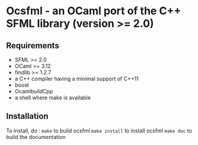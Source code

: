 # Ocsfml -  an OCaml port of the C++ SFML library (version >= 2.0)

## Requirements
  - SFML >= 2.0
  - OCaml >= 3.12 
  - findlib >= 1.2.7
  - a C++ compiler having a minimal support of C++11 
  - boost
  - OcamlbuildCpp
  - a shell where make is available

## Installation
   To install, do :
      ```make``` to build ocsfml
      ```make install``` to install ocsfml
      ```make doc``` to build the documentation
